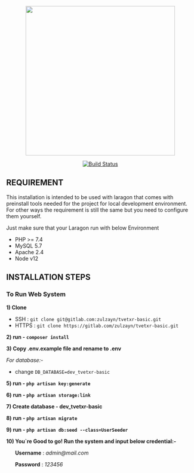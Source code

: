 <p align="center"><a href="https://tvetxr.ga/" target="_blank"><img src="https://gitlab.com/zulwaqarzain96/tvetxr/-/raw/master/public/img/TVETXRlogo.png" width="400"></a></p>

<p align="center">
<a href="https://gitlab.com/ImranShamm/hse-magicx/-/pipelines"><img src="https://travis-ci.org/laravel/framework.svg" alt="Build Status"></a>
</p>

## REQUIREMENT
This installation is intended to be used with laragon that comes with preinstall tools needed for the project for local development environment. For other ways the requirement is still the same but you need to configure them yourself.

Just make sure that your Laragon run with below Environment
- PHP >= 7.4
- MySQL 5.7
- Apache 2.4
- Node v12

## INSTALLATION STEPS

### To Run Web System

**1) Clone**
- SSH : `git clone git@gitlab.com:zulzayn/tvetxr-basic.git`
- HTTPS : `git clone https://gitlab.com/zulzayn/tvetxr-basic.git`

**2) run - `composer install`**

**3) Copy .env.example file and rename to .env** 

_For database:-_
- change `DB_DATABASE=dev_tvetxr-basic`

**5) run - `php artisan key:generate`**

**6) run - `php artisan storage:link`**

**7) Create database - dev_tvetxr-basic**

**8) run - `php artisan migrate`**

**9) run - `php artisan db:seed --class=UserSeeder`**

**10) You`re Good to go! Run the system and input below credential:-**

&nbsp;&nbsp;&nbsp;&nbsp;&nbsp;&nbsp;**Username** : _admin@mail.com_

&nbsp;&nbsp;&nbsp;&nbsp;&nbsp;&nbsp;**Password** : _123456_

